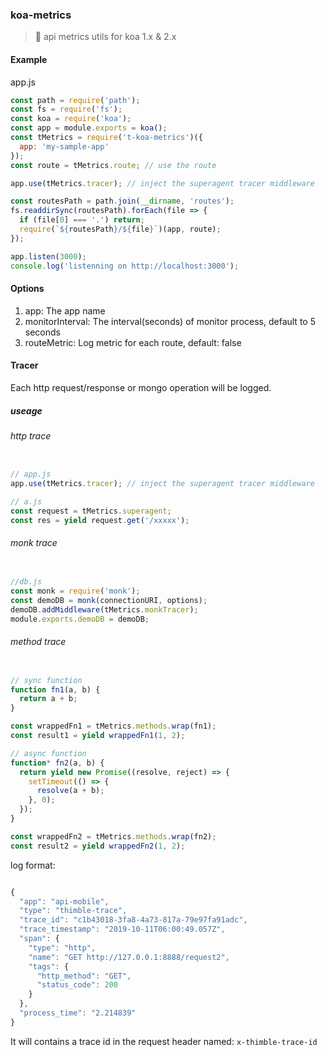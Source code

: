 ### koa-metrics
> 🔨 api metrics utils for koa 1.x & 2.x
#### Example
app.js
``` javascript
const path = require('path');
const fs = require('fs');
const koa = require('koa');
const app = module.exports = koa();
const tMetrics = require('t-koa-metrics')({
  app: 'my-sample-app'
});
const route = tMetrics.route; // use the route

app.use(tMetrics.tracer); // inject the superagent tracer middleware

const routesPath = path.join(__dirname, 'routes');
fs.readdirSync(routesPath).forEach(file => {
  if (file[0] === '.') return;
  require(`${routesPath}/${file}`)(app, route);
});

app.listen(3000);
console.log('listenning on http://localhost:3000');
```
#### Options
1. app: The app name
2. monitorInterval: The interval(seconds) of monitor process, default to 5 seconds
3. routeMetric: Log metric for each route, default: false

#### Tracer
Each http request/response or mongo operation will be logged.

##### useage
###### http trace
```javascript

// app.js
app.use(tMetrics.tracer); // inject the superagent tracer middleware

// a.js
const request = tMetrics.superagent;
const res = yield request.get('/xxxxx');
```

###### monk trace
```javascript

//db.js
const monk = require('monk');
const demoDB = monk(connectionURI, options);
demoDB.addMiddleware(tMetrics.monkTracer);
module.exports.demoDB = demoDB;
```

###### method trace
```javascript

// sync function
function fn1(a, b) {
  return a + b;
}

const wrappedFn1 = tMetrics.methods.wrap(fn1);
const result1 = yield wrappedFn1(1, 2);

// async function
function* fn2(a, b) {
  return yield new Promise((resolve, reject) => {
    setTimeout(() => {
      resolve(a + b);
    }, 0);
  });
}

const wrappedFn2 = tMetrics.methods.wrap(fn2);
const result2 = yield wrappedFn2(1, 2);

```

log format:
```javascript

{
  "app": "api-mobile",
  "type": "thimble-trace",
  "trace_id": "c1b43018-3fa8-4a73-817a-79e97fa91adc",
  "trace_timestamp": "2019-10-11T06:00:49.057Z",
  "span": {
    "type": "http",
    "name": "GET http://127.0.0.1:8888/request2",
    "tags": {
      "http_method": "GET",
      "status_code": 200
    }
  },
  "process_time": "2.214839"
}

```

It will contains a trace id in the request header named: `x-thimble-trace-id`
